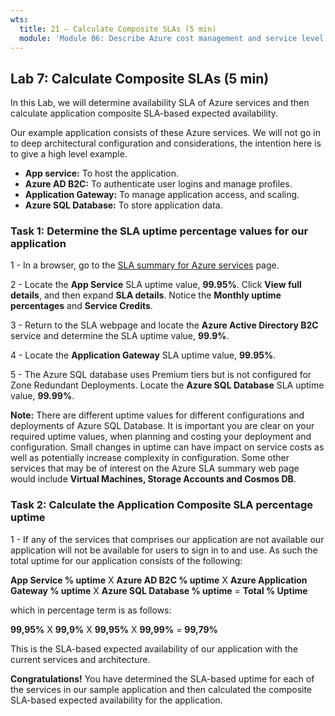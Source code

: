 ```yaml
---
wts:
  title: 21 – Calculate Composite SLAs (5 min)
  module: 'Module 06: Describe Azure cost management and service level agreements'
---
```

## Lab 7: Calculate Composite SLAs (5 min)

In this Lab, we will determine availability SLA of Azure services and then calculate application composite SLA-based expected availability.

Our example application consists of these Azure services. We will not go in to deep architectural configuration and considerations, the intention here is to give a high level example.

- **App service:** To host the application.
- **Azure AD B2C:** To authenticate user logins and manage profiles.
-  **Application Gateway:** To manage application access, and scaling.
- **Azure SQL Database:** To store application data.

### Task 1: Determine the SLA uptime percentage values for our application

1 - In a browser, go to the [SLA summary for Azure services](https://azure.microsoft.com/en-us/support/legal/sla/summary/) page.

2 - Locate the **App Service** SLA uptime value, **99.95%**. Click **View full details**, and then expand **SLA details**. Notice the **Monthly uptime percentages** and **Service Credits**.

3 - Return to the SLA webpage and locate the **Azure Active Directory B2C** service and determine the SLA uptime value, **99.9%**.

4 - Locate the **Application Gateway** SLA uptime value, **99.95%**.

5 - The Azure SQL database uses Premium tiers but is not configured for Zone Redundant Deployments. Locate the **Azure SQL Database** SLA uptime value, **99.99%**.

**Note:** There are different uptime values for different configurations and deployments of Azure SQL Database. It is important you are clear on your required uptime values, when planning and costing your deployment and configuration. Small changes in uptime can have impact on service costs as well as potentially increase complexity in configuration. Some other services that may be of interest on the Azure SLA summary web page would include **Virtual Machines, Storage Accounts and Cosmos DB**.

### Task 2: Calculate the Application Composite SLA percentage uptime

1 - If any of the services that comprises our application are not available our application will not be available for users to sign in to and use. As such the total uptime for our application consists of the following:

**App Service % uptime** X **Azure AD B2C % uptime** X **Azure Application Gateway % uptime** X **Azure SQL Database % uptime** =  **Total % Uptime**

which in percentage term is as follows:

**99,95%** X **99,9%** X **99,95%** X **99,99%**  = **99,79%**

This is the SLA-based expected availability of our application with the current services and architecture.

**Congratulations!** You have determined the SLA-based uptime for each of the services in our sample application and then calculated the composite SLA-based expected availability for the application.